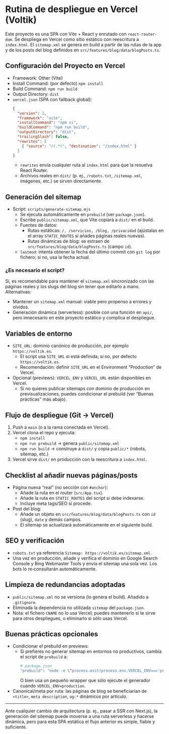 # Rutina de despliegue en Vercel (Voltik)

Este proyecto es una SPA con Vite + React y enrutado con `react-router-dom`. Se despliega en Vercel como sitio estático con reescritura a `index.html`. El `sitemap.xml` se genera en build a partir de las rutas de la app y de los posts del blog definidos en `src/features/blog/data/blogPosts.ts`.

## Configuración del Proyecto en Vercel

- Framework: Other (Vite)
- Install Command: (por defecto) `npm install`
- Build Command: `npm run build`
- Output Directory: `dist`
 - `vercel.json` (SPA con fallback global):
   ```json
   {
     "version": 2,
     "framework": "vite",
     "installCommand": "npm ci",
     "buildCommand": "npm run build",
     "outputDirectory": "dist",
     "trailingSlash": false,
     "rewrites": [
       { "source": "/(.*)", "destination": "/index.html" }
     ]
   }
   ```
   - `rewrites` envía cualquier ruta al `index.html` para que la resuelva React Router.
   - Archivos reales en `dist/` (p. ej., `/robots.txt`, `/sitemap.xml`, imágenes, etc.) se sirven directamente.

## Generación del sitemap

- Script: `scripts/generate-sitemap.mjs`
  - Se ejecuta automáticamente en `prebuild` (ver `package.json`).
  - Escribe `public/sitemap.xml`, que Vite copiará a `dist/` en el build.
  - Fuentes de datos:
    - Rutas estáticas: `/, /servicios, /blog, /privacidad` (ajústalas en el array `STATIC_ROUTES` si añades páginas reales nuevas).
    - Rutas dinámicas de blog: se extraen de `src/features/blog/data/blogPosts.ts` (campo `id`).
  - `lastmod`: intenta obtener la fecha del último commit con `git log` por fichero; si no, usa la fecha actual.

### ¿Es necesario el script?

Sí, es recomendable para mantener el `sitemap.xml` sincronizado con las páginas reales y los slugs del blog sin tener que editarlo a mano. Alternativas:

- Mantener un `sitemap.xml` manual: viable pero propenso a errores y olvidos.
- Generación dinámica (serverless): posible con una función en `api/`, pero innecesario en este proyecto estático y complica el despliegue.

## Variables de entorno

- `SITE_URL`: dominio canónico de producción, por ejemplo `https://voltik.es`.
  - El script usa `SITE_URL` si está definida; si no, por defecto `https://voltik.es`.
  - Recomendación: definir `SITE_URL` en el Environment “Production” de Vercel.
- Opcional (previews): `VERCEL_ENV` y `VERCEL_URL` están disponibles en Vercel.
  - Si no quieres publicar sitemaps con dominio de producción en previsualizaciones, puedes condicionar el prebuild (ver “Buenas prácticas” más abajo).

## Flujo de despliegue (Git → Vercel)

1) Push a `main` (o a la rama conectada en Vercel).
2) Vercel clona el repo y ejecuta:
   - `npm install`
   - `npm run prebuild` → genera `public/sitemap.xml`
   - `npm run build` → construye a `dist/` y copia `public/*` (robots, sitemap, etc.)
3) Vercel sirve `dist/` en producción con la reescritura a `index.html`.

## Checklist al añadir nuevas páginas/posts

- Página nueva “real” (no sección con `#anchor`):
  - Añade la ruta en el router (`src/App.tsx`).
  - Añade la ruta en `STATIC_ROUTES` del script si debe indexarse.
  - Incluye meta tags/SEO si procede.
- Post del blog:
  - Añade un objeto en `src/features/blog/data/blogPosts.ts` con `id` (slug), `date` y demás campos.
  - El sitemap se actualizará automáticamente en el siguiente build.

## SEO y verificación

- `robots.txt` ya referencia `Sitemap: https://voltik.es/sitemap.xml`.
- Una vez en producción, añade y verifica el dominio en Google Search Console y Bing Webmaster Tools y envía el sitemap una sola vez. Los bots lo re‑consultarán automáticamente.

## Limpieza de redundancias adoptadas

- `public/sitemap.xml` no se versiona (lo genera el build). Añadido a `.gitignore`.
- Eliminada la dependencia no utilizada `sitemap` del `package.json`.
- Nota: el fichero `CNAME` no lo usa Vercel; puedes mantenerlo si te sirve para otros despliegues, o eliminarlo si sólo usas Vercel.

## Buenas prácticas opcionales

- Condicionar el prebuild en previews:
  - Si prefieres no generar sitemap en entornos no productivos, cambia el script de `prebuild` a:
    ```sh
    # package.json
    "prebuild": "node -e \"process.exit(process.env.VERCEL_ENV==='production'?0:0)\" && node scripts/generate-sitemap.mjs"
    ```
    O bien usa un pequeño wrapper que sólo ejecute el generador cuando `VERCEL_ENV=production`.
- Canonical/meta por ruta: las páginas de blog se beneficiarían de `<title>`, `meta description`, `og:*` dinámicos por artículo.

---

Ante cualquier cambio de arquitectura (p. ej., pasar a SSR con Next.js), la generación del sitemap puede moverse a una ruta serverless y hacerse dinámica, pero para esta SPA estática el flujo anterior es simple, fiable y suficiente.
